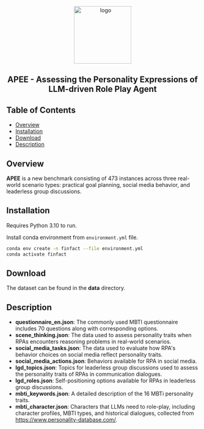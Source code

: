 <p align="center">
  <img center src="https://i.postimg.cc/C5zYG9B1/20240929225943.png" width = "150" alt="logo">
</p>

<h2 align="center">APEE - Assessing the Personality Expressions of LLM-driven Role Play
Agent</h2>

## Table of Contents

- [Overview](#overview)
- [Installation](#Installation)
- [Download](#Download)
- [Description](#Description)

## Overview
**APEE** is a new benchmark consisting of 473 instances across three real-world scenario types: practical goal planning, social media behavior, and leaderless group discussions.

## Installation

Requires Python 3.10 to run.

Install conda environment from `environment.yml` file.

```sh
conda env create -n finfact --file environment.yml
conda activate finfact
```

## Download
The dataset can be found in the **data**  directory.

## Description
- **questionnaire_en.json**: The commonly used MBTI questionnaire includes 70 questions along with corresponding options.
- **scene_thinking.json**: The data used to assess personality traits when RPAs encounters reasoning problems in real-world scenarios.
- **social_media_tasks.json**: The data used to evaluate how RPA's behavior choices on social media reflect personality traits.
- **social_media_actions.json**: Behaviors available for RPA in social media.
- **lgd_topics.json**: Topics for leaderless group discussions used to assess the personality traits of RPAs in communication dialogues.
- **lgd_roles.json**: Self-positioning options available for RPAs in leaderless group discussions.
- **mbti_keywords.json**: A detailed description of the 16 MBTi personality traits.
- **mbti_character.json**: Characters that LLMs need to role-play, including character profiles, MBTI types, and historical dialogues, collected from https://www.personality-database.com/.
